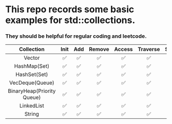 # This repo records some basic examples for std::collections.

### They should be helpful for regular coding and leetcode.

|         Collection         | Init | Add | Remove | Access | Traverse | Sort | Merge | Compare |
|:--------------------------:|:----:|:---:|:------:|:------:|:--------:|:----:|:-----:|:-------:|
|           Vector           |   ✅  |  ✅  |    ✅   |    ✅   |     ✅    |   ✅  |   ✅   |    ✅    |
|        HashMap(Set)        |   ✅  |  ✅  |    ✅   |    ✅   |     ✅    |      |   ✅   |    ✅    |
|        HashSet(Set)        |   ✅  |  ✅  |    ✅   |    ✅   |     ✅    |      |   ✅   |    ✅    |
|       VecDeque(Queue)      |   ✅  |  ✅  |    ✅   |    ✅   |     ✅    |      |   ✅   |    ✅    |
| BinaryHeap(Priority Queue) |   ✅  |  ✅  |    ✅   |    ✅   |     ✅    |      |   ✅   |         |
|         LinkedList         |   ✅  |  ✅  |    ✅   |    ✅   |     ✅    |      |   ✅   |     ✅   |
|         String             |   ✅  |  ✅  |    ✅   |    ✅   |     ✅    |  ✅  |   ✅   |     ✅   |
